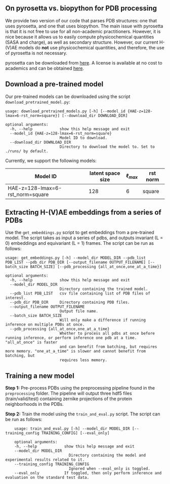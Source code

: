 
## On pyrosetta vs. biopython for PDB processing

We provide two version of our code that parses PDB structures: one that uses pyrosetta, and one that uses biopython. The main issue with pyrosetta is that it is not free to use for all non-academic practitioners. However, it is nice because it allows us to easily compute physicochemical quantities (SASA and charge), as well as secondary structure. However, our current H-(V)AE models do **not** use physicochemical quantities, and therefore, the use of pyrosetta is not necessary.

pyrosetta can be downloaded from [here](https://www.pyrosetta.org/downloads#h.6vttn15ac69d). A license is available at no cost to academics and can be obtained [here](https://www.pyrosetta.org/home/licensing-pyrosetta).


## Download a pre-trained model

Our pre-trained models can be downloaded using the script `download_pretrained_model.py`:

```
usage: download_pretrained_models.py [-h] [--model_id {HAE-z=128-lmax=6-rst_norm=square}] [--download_dir DOWNLOAD_DIR]

optional arguments:
  -h, --help            show this help message and exit
  --model_id {HAE-z=128-lmax=6-rst_norm=square}
                        Model ID to download.
  --download_dir DOWNLOAD_DIR
                        Directory to download the model to. Set to ./runs/ by default.
```

Currently, we support the following models:

| Model ID | latent space size | $\ell_{max}$ | rst norm |
| --- | --- | --- | --- |
| HAE-z=128-lmax=6-rst_norm=square | 128 | 6 | square |



## Extracting H-(V)AE embeddings from a series of PDBs

Use the `get_embeddings.py` script to get embeddings from a pre-trained model.
The script takes as input a series of pdbs, and outputs invariant (L = 0) embeddings and equivariant (L = 1) frames.
The script can be run as follows:

```
usage: get_embeddings.py [-h] --model_dir MODEL_DIR --pdb_list PDB_LIST --pdb_dir PDB_DIR [--output_filename OUTPUT_FILENAME] [--batch_size BATCH_SIZE] [--pdb_processing {all_at_once,one_at_a_time}]

optional arguments:
  -h, --help            show this help message and exit
  --model_dir MODEL_DIR
                        Directory containing the trained model.
  --pdb_list PDB_LIST   csv file containing list of PDB files of interest.
  --pdb_dir PDB_DIR     Directory containing PDB files.
  --output_filename OUTPUT_FILENAME
                        Output file name.
  --batch_size BATCH_SIZE
                        Will only make a difference if running inference on multiple PDBs at once.
  --pdb_processing {all_at_once,one_at_a_time}
                        Whether to process all pdbs at once before running inference, or perform inference one pdb at a time. "all_at_once" is faster
                        and can benefit from batching, but requires more memory. "one_at_a_time" is slower and cannot benefit from batching, but
                        requires less memory.
```

## Training a new model

**Step 1:** Pre-process PDBs using the preprocessing pipeline found in the `preprocessing` folder.
The pipeline will output three hdf5 files (train/valid/test) containing zernike projections of
the protein neighborhoods in the PDBs.

**Step 2:** Train the model using the `train_and_eval.py` script. The script can be run as follows:

```
    usage: train_and_eval.py [-h] --model_dir MODEL_DIR [--training_config TRAINING_CONFIG] [--eval_only]

    optional arguments:
    -h, --help            show this help message and exit
    --model_dir MODEL_DIR
                            Directory containing the model and experimental results related to it.
    --training_config TRAINING_CONFIG
                            Ignored when --eval_only is toggled.
    --eval_only           If toggled, then only perform inference and evaluation on the standard test data.
```

